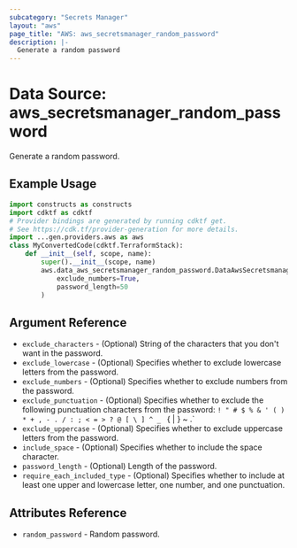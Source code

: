 ```yaml
---
subcategory: "Secrets Manager"
layout: "aws"
page_title: "AWS: aws_secretsmanager_random_password"
description: |-
  Generate a random password
---
```


# Data Source: aws_secretsmanager_random_password

Generate a random password.

## Example Usage

```python
import constructs as constructs
import cdktf as cdktf
# Provider bindings are generated by running cdktf get.
# See https://cdk.tf/provider-generation for more details.
import ...gen.providers.aws as aws
class MyConvertedCode(cdktf.TerraformStack):
    def __init__(self, scope, name):
        super().__init__(scope, name)
        aws.data_aws_secretsmanager_random_password.DataAwsSecretsmanagerRandomPassword(self, "test",
            exclude_numbers=True,
            password_length=50
        )
```

## Argument Reference

* `exclude_characters` - (Optional) String of the characters that you don't want in the password.
* `exclude_lowercase` - (Optional) Specifies whether to exclude lowercase letters from the password.
* `exclude_numbers` - (Optional) Specifies whether to exclude numbers from the password.
* `exclude_punctuation` - (Optional) Specifies whether to exclude the following punctuation characters from the password: `! " # $ % & ' ( ) * + , - . / : ; < = > ? @ [ \ ] ^ _ ` { | } ~ .`
* `exclude_uppercase` - (Optional) Specifies whether to exclude uppercase letters from the password.
* `include_space` - (Optional) Specifies whether to include the space character.
* `password_length` - (Optional) Length of the password.
* `require_each_included_type` - (Optional) Specifies whether to include at least one upper and lowercase letter, one number, and one punctuation.

## Attributes Reference

* `random_password` - Random password.

<!-- cache-key: cdktf-0.17.0-pre.15 input-90123919dfdd83c5d5ac841fff4fd379aaf4393b19077be1b4dee3e9179c9e07 -->